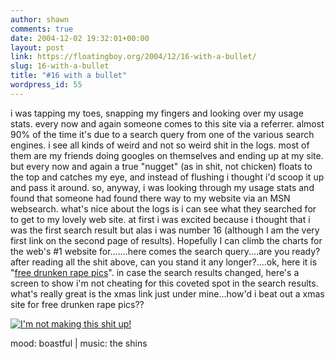 ```yaml
---
author: shawn
comments: true
date: 2004-12-02 19:32:01+00:00
layout: post
link: https://floatingboy.org/2004/12/16-with-a-bullet/
slug: 16-with-a-bullet
title: "#16 with a bullet"
wordpress_id: 55
---
```


i was tapping my toes, snapping my fingers and looking over my usage stats. every now and again someone comes to this site via a referrer. almost 90% of the time it's due to a search query from one of the various search engines. i see all kinds of weird and not so weird shit in the logs. most of them are my friends doing googles on themselves and ending up at my site. but every now and again a true "nugget" (as in shit, not chicken) floats to the top and catches my eye, and instead of flushing i thought i'd scoop it up and pass it around. so, anyway, i was looking through my usage stats and found that someone had found there way to my website via an MSN websearch. what's nice about the logs is i can see what they searched for to get to my lovely web site. at first i was excited because i thought that i was the first search result but alas i was number 16 (although I am the very first link on the second page of results). Hopefully I can climb the charts for the web's #1 website for.......here comes the search query....are you ready? after reading all the shit above, can you stand it any longer?....ok, here it is "[free drunken rape pics](http://tinyurl.com/3snfh)". in case the search results changed, here's a screen to show i'm not cheating for this coveted spot in the search results. what's really great is the xmas link just under mine...how'd i beat out a xmas site for free drunken rape pics??

[![I'm not making this shit up!](/old/images/fdrp-screenshot.png)](/old/images/fdrp-screenshot.png)

mood: boastful | music: the shins
